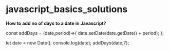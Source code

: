 # javascript_basics_solutions


**How to add no of days to a date in Javascript?**

const addDays = (date,period)=>{
    date.setDate(date.getDate() + period);
};


let date = new Date();
console.log(date);
addDays(date,7);
